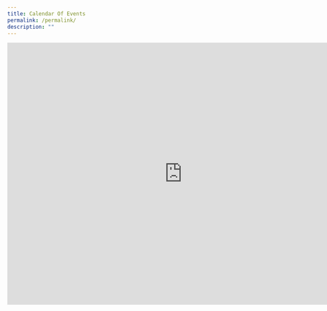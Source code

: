 ```yaml
---
title: Calendar Of Events
permalink: /permalink/
description: ""
---
```

<iframe src="https://calendar.google.com/calendar/embed?src=moe.edu.sg_0jql6la1p31pklppo3f6dmv2lk%40group.calendar.google.com&ctz=Asia%2FSingapore" style="border: 0" width="800" height="600" frameborder="0" scrolling="no"></iframe>